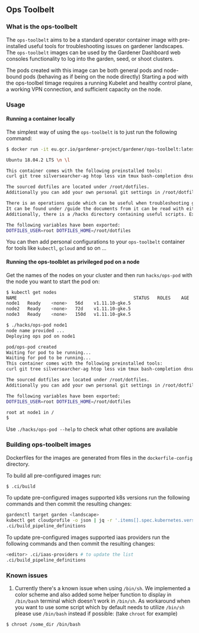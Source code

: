 ## Ops Toolbelt


### What is the ops-toolbelt
The `ops-toolbelt` aims to be a standard operator container image with pre-installed useful tools for troubleshooting issues on gardener landscapes. The `ops-toolbelt` images can be used by the Gardener Dashboard web consoles functionality to log into the garden, seed, or shoot clusters.

The pods created with this image can be both general pods and node-bound pods (behaving as if being on the node directly)
Starting a pod with the ops-toolbel timage requires a running Kubelet and healthy control plane, a working VPN connection, and sufficient capacity on the node.


### Usage

#### Running a container locally
The simplest way of using the `ops-toolbelt` is to just run the following command:
```bash
$ docker run -it eu.gcr.io/gardener-project/gardener/ops-toolbelt:latest

Ubuntu 18.04.2 LTS \n \l

This container comes with the following preinstalled tools:
curl git tree silversearcher-ag htop less vim tmux bash-completion dnsutils netcat-openbsd iproute2 dstat ngrep tcpdump python-minimal jq yaml2json kubectl pip cat mdv awscli azure-cli python-novaclient python-glanceclient python-cinderclient python-swiftclient google-cloud-sdk aliyun-cli

The sourced dotfiles are located under /root/dotfiles.
Additionally you can add your own personal git settings in /root/dotfiles/.config/git/config_personal

There is an operations guide which can be useful when troubleshooting gardener issues.
It can be found under /guide the documents from it can be read with either cat or mdv.
Additionally, there is a /hacks directory containing useful scripts. Execute ls /hacks to see what is available.

The following variables have been exported:
DOTFILES_USER=root DOTFILES_HOME=/root/dotfiles
```

You can then add personal configurations to your `ops-toolbelt` container for tools like `kubectl`, `gcloud` and so on ...

#### Running the ops-toolblet as privileged pod on a node
Get the names of the nodes on your cluster and then run `hacks/ops-pod` with the node you want to start the pod on:
```bash
$ kubectl get nodes
NAME                                            STATUS   ROLES    AGE    VERSION
node1   Ready    <none>   56d    v1.11.10-gke.5
node2   Ready    <none>   72d    v1.11.10-gke.5
node3   Ready    <none>   150d   v1.11.10-gke.5

$ ./hacks/ops-pod node1
node name provided ...
Deploying ops pod on node1

pod/ops-pod created
Waiting for pod to be running...
Waiting for pod to be running...
This container comes with the following preinstalled tools:
curl git tree silversearcher-ag htop less vim tmux bash-completion dnsutils netcat-openbsd iproute2 dstat ngrep tcpdump python-minimal jq yaml2json kubectl pip cat mdv

The sourced dotfiles are located under /root/dotfiles.
Additionally you can add your own personal git settings in /root/dotfiles/.config/git/config_personal

The following variables have been exported:
DOTFILES_USER=root DOTFILES_HOME=/root/dotfiles

root at node1 in /
$
```

Use `./hacks/ops-pod --help` to check what other options are available


### Building ops-toolbelt images
Dockerfiles for the images are generated from files in the `dockerfile-config` directory.

To build all pre-configured images run:
```bash
$ .ci/build
```

To update pre-configured images supported k8s versions run the following commands and then commit the resulting changes:
```bash
gardenctl target garden <landscape>
kubectl get cloudprofile -o json | jq -r '.items[].spec.kubernetes.versions[] | select(.classification=="supported") | .version' |sort -r |uniq > .ci/k8s_versions
.ci/build_pipeline_definitions
```

To update pre-configured images supported iaas providers run the following commands and then commit the resulting changes:
```bash
<editor> .ci/iaas-providers # to update the list
.ci/build_pipeline_definitions
```

### Known issues
1. Currently there's a known issue when using `/bin/sh`. We implemented a color scheme and also added some helper function to display in `/bin/bash` terminal which doesn't work in `/bin/sh`. As workaround when you want to use some script which by default needs to utilize `/bin/sh` please use `/bin/bash` instead if possible: (take `chroot` for example)
```bash
$ chroot /some_dir /bin/bash
```
